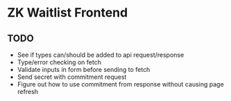 # ZK Waitlist Frontend

## TODO
- See if types can/should be added to api request/response
- Type/error checking on fetch
- Validate inputs in form before sending to fetch
- Send secret with commitment request
- Figure out how to use commitment from response without causing page refresh